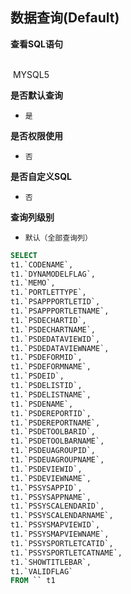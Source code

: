 ## 数据查询(Default) <!-- {docsify-ignore-all} -->



<p class="panel-title"><b>查看SQL语句</b></p>
<br>

<el-row>
&nbsp;<el-tag @click="MYSQL5 = true">MYSQL5</el-tag>
</el-row>

<br>
<p class="panel-title"><b>是否默认查询</b></p>

* `是`

<p class="panel-title"><b>是否权限使用</b></p>

* `否`

<p class="panel-title"><b>是否自定义SQL</b></p>

* `否`

<p class="panel-title"><b>查询列级别</b></p>

* `默认（全部查询列）`






<el-dialog v-model="MYSQL5" title="MYSQL5">

```sql
SELECT
t1.`CODENAME`,
t1.`DYNAMODELFLAG`,
t1.`MEMO`,
t1.`PORTLETTYPE`,
t1.`PSAPPPORTLETID`,
t1.`PSAPPPORTLETNAME`,
t1.`PSDECHARTID`,
t1.`PSDECHARTNAME`,
t1.`PSDEDATAVIEWID`,
t1.`PSDEDATAVIEWNAME`,
t1.`PSDEFORMID`,
t1.`PSDEFORMNAME`,
t1.`PSDEID`,
t1.`PSDELISTID`,
t1.`PSDELISTNAME`,
t1.`PSDENAME`,
t1.`PSDEREPORTID`,
t1.`PSDEREPORTNAME`,
t1.`PSDETOOLBARID`,
t1.`PSDETOOLBARNAME`,
t1.`PSDEUAGROUPID`,
t1.`PSDEUAGROUPNAME`,
t1.`PSDEVIEWID`,
t1.`PSDEVIEWNAME`,
t1.`PSSYSAPPID`,
t1.`PSSYSAPPNAME`,
t1.`PSSYSCALENDARID`,
t1.`PSSYSCALENDARNAME`,
t1.`PSSYSMAPVIEWID`,
t1.`PSSYSMAPVIEWNAME`,
t1.`PSSYSPORTLETCATID`,
t1.`PSSYSPORTLETCATNAME`,
t1.`SHOWTITLEBAR`,
t1.`VALIDFLAG`
FROM `` t1 


```

</el-dialog>

<script>
 const { createApp } = Vue
  createApp({
    data() {
      return {
                MYSQL5 : false
        
      }
    },
    methods: {
    }
  }).use(ElementPlus).mount('#app')
</script>
